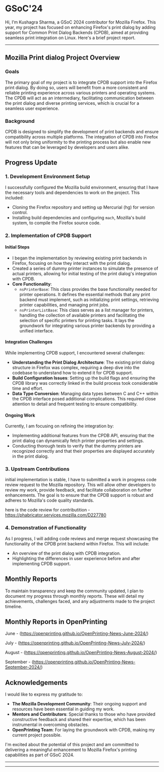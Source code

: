 # GSoC'24

Hi, I’m Kushagra Sharma, a GSoC 2024 contributor for Mozilla Firefox. This year, my project has focused on enhancing Firefox's print dialog by adding support for Common Print Dialog Backends (CPDB), aimed at providing seamless print integration on Linux. Here's a brief project report.

-----

## Mozilla Print dialog Project Overview

### Goals

The primary goal of my project is to integrate CPDB support into the Firefox print dialog. By doing so, users will benefit from a more consistent and reliable printing experience across various printers and operating systems. The CPDB will act as an intermediary, facilitating communication between the print dialog and diverse printing services, which is crucial for a seamless user experience.

### Background

CPDB is designed to simplify the development of print backends and ensure compatibility across multiple platforms. The integration of CPDB into Firefox will not only bring uniformity to the printing process but also enable new features that can be leveraged by developers and users alike.

## Progress Update

### 1. Development Environment Setup

I successfully configured the Mozilla build environment, ensuring that I have the necessary tools and dependencies to work on the project. This included:

- Cloning the Firefox repository and setting up Mercurial (hg) for version control.
- Installing build dependencies and configuring `mach`, Mozilla's build system, to compile the Firefox source code.

### 2. Implementation of CPDB Support

#### Initial Steps

- I began the implementation by reviewing existing print backends in Firefox, focusing on how they interact with the print dialog.
- Created a series of dummy printer instances to simulate the presence of actual printers, allowing for initial testing of the print dialog's integration with CPDB.
- **Core Functionality**:
  - `nsPrinterBase`: This class provides the base functionality needed for printer operations. It defines the essential methods that any print backend must implement, such as initializing print settings, retrieving printer capabilities, and managing print jobs.
  - `nsPrinterListBase`: This class serves as a list manager for printers, handling the collection of available printers and facilitating the selection of specific printers for printing tasks. It lays the groundwork for integrating various printer backends by providing a unified interface.

  
#### Integration Challenges

While implementing CPDB support, I encountered several challenges:

- **Understanding the Print Dialog Architecture**: The existing print dialog structure in Firefox was complex, requiring a deep dive into the codebase to understand how to extend it for CPDB support.
- **Build Configuration Issues**: Setting up the build flags and ensuring the CPDB library was correctly linked in the build process took considerable time and effort.
- **Data Type Conversion**: Managing data types between C and C++ within the CPDB interface posed additional complications. This required close attention to detail and frequent testing to ensure compatibility.

#### Ongoing Work

Currently, I am focusing on refining the integration by:

- Implementing additional features from the CPDB API, ensuring that the print dialog can dynamically fetch printer properties and settings.
- Conducting thorough tests to verify that the dummy printers are recognized correctly and that their properties are displayed accurately in the print dialog.

### 3. Upstream Contributions

initial implementation is stable, I have to submitted a work in progress code review request to the Mozilla repository. This will allow other developers to review my work, provide feedback, and facilitate collaboration on further enhancements. The goal is to ensure that the CPDB support is robust and adheres to Mozilla's code quality standards.


here is the code review for contributition - https://phabricator.services.mozilla.com/D227780

### 4. Demonstration of Functionality

As I progress, I will adding code reviews and merge request showcasing the functionality of the CPDB print backend within Firefox. This will include:

- An overview of the print dialog with CPDB integration.
- Highlighting the differences in user experience before and after implementing CPDB support.

## Monthly Reports

To maintain transparency and keep the community updated, I plan to document my progress through monthly reports. These will detail my achievements, challenges faced, and any adjustments made to the project timeline.

## Monthly Reports in OpenPrinting

June - (https://openprinting.github.io/OpenPrinting-News-June-2024/)

July - (https://openprinting.github.io/OpenPrinting-News-July-2024/)

August - (https://openprinting.github.io/OpenPrinting-News-August-2024/)

September - (https://openprinting.github.io/OpenPrinting-News-September-2024/)

## Acknowledgements

I would like to express my gratitude to:

- **The Mozilla Development Community**: Their ongoing support and resources have been essential in guiding my work.
- **Mentors and Contributors**: Special thanks to those who have provided constructive feedback and shared their expertise, which has been instrumental in overcoming obstacles.
- **OpenPrinting Team**: For laying the groundwork with CPDB, making my current project possible.

I'm excited about the potential of this project and am committed to delivering a meaningful enhancement to Mozilla Firefox's printing capabilities as part of GSoC 2024.

-----



-----
